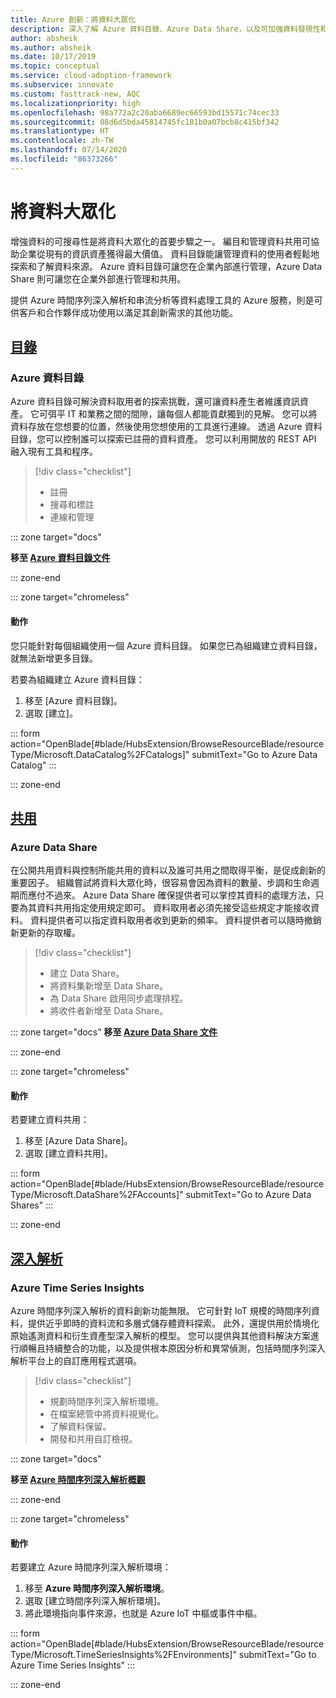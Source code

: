 ```yaml
---
title: Azure 創新：將資料大眾化
description: 深入了解 Azure 資料目錄、Azure Data Share，以及可加強資料發現性和理解力的其他工具。
author: absheik
ms.author: absheik
ms.date: 10/17/2019
ms.topic: conceptual
ms.service: cloud-adoption-framework
ms.subservice: innovate
ms.custom: fasttrack-new, AQC
ms.localizationpriority: high
ms.openlocfilehash: 98a772a2c20aba6689ec66593bd15571c74cec33
ms.sourcegitcommit: 08d6d5bda45814745fc181b0a07bcb8c415bf342
ms.translationtype: HT
ms.contentlocale: zh-TW
ms.lasthandoff: 07/14/2020
ms.locfileid: "86373266"
---
```

# <a name="democratize-data"></a>將資料大眾化

增強資料的可搜尋性是將資料大眾化的首要步驟之一。 編目和管理資料共用可協助企業從現有的資訊資產獲得最大價值。 資料目錄能讓管理資料的使用者輕鬆地探索和了解資料來源。 Azure 資料目錄可讓您在企業內部進行管理，Azure Data Share 則可讓您在企業外部進行管理和共用。

提供 Azure 時間序列深入解析和串流分析等資料處理工具的 Azure 服務，則是可供客戶和合作夥伴成功使用以滿足其創新需求的其他功能。

## <a name="catalog"></a>[目錄](#tab/Catalog)

### <a name="azure-data-catalog"></a>Azure 資料目錄

Azure 資料目錄可解決資料取用者的探索挑戰，還可讓資料產生者維護資訊資產。 它可弭平 IT 和業務之間的間隙，讓每個人都能貢獻獨到的見解。 您可以將資料存放在您想要的位置，然後使用您想使用的工具進行連線。 透過 Azure 資料目錄，您可以控制誰可以探索已註冊的資料資產。 您可以利用開放的 REST API 融入現有工具和程序。

> [!div class="checklist"]
>
> - 註冊
> - 搜尋和標註
> - 連線和管理

::: zone target="docs"

**移至 [Azure 資料目錄文件](https://docs.microsoft.com/azure/data-catalog)**

::: zone-end

::: zone target="chromeless"

#### <a name="action"></a>動作

您只能針對每個組織使用一個 Azure 資料目錄。 如果您已為組織建立資料目錄，就無法新增更多目錄。

若要為組織建立 Azure 資料目錄：

1. 移至 [Azure 資料目錄]。
2. 選取 [建立]。

<!-- markdownlint-disable DOCSMD001 -->

::: form action="OpenBlade[#blade/HubsExtension/BrowseResourceBlade/resourceType/Microsoft.DataCatalog%2FCatalogs]" submitText="Go to Azure Data Catalog" :::

<!-- markdownlint-enable DOCSMD001 -->

::: zone-end

## <a name="share"></a>[共用](#tab/Share)

### <a name="azure-data-share"></a>Azure Data Share

在公開共用資料與控制所能共用的資料以及誰可共用之間取得平衡，是促成創新的重要因子。 組織嘗試將資料大眾化時，很容易會因為資料的數量、步調和生命週期而應付不過來。 Azure Data Share 確保提供者可以掌控其資料的處理方法，只要為其資料共用指定使用規定即可。 資料取用者必須先接受這些規定才能接收資料。 資料提供者可以指定資料取用者收到更新的頻率。 資料提供者可以隨時撤銷新更新的存取權。

> [!div class="checklist"]
>
> - 建立 Data Share。
> - 將資料集新增至 Data Share。
> - 為 Data Share 啟用同步處理排程。
> - 將收件者新增至 Data Share。

::: zone target="docs"
**移至 [Azure Data Share 文件](https://docs.microsoft.com/azure/data-share)**

::: zone-end

::: zone target="chromeless"

<!-- markdownlint-disable MD024 -->

#### <a name="action"></a>動作

若要建立資料共用：

1. 移至 [Azure Data Share]。
2. 選取 [建立資料共用]。

<!-- markdownlint-disable DOCSMD001 -->

::: form action="OpenBlade[#blade/HubsExtension/BrowseResourceBlade/resourceType/Microsoft.DataShare%2FAccounts]" submitText="Go to Azure Data Shares" :::

<!-- markdownlint-enable DOCSMD001 -->

::: zone-end

## <a name="insights"></a>[深入解析](#tab/Insights)

### <a name="azure-time-series-insights"></a>Azure Time Series Insights

Azure 時間序列深入解析的資料創新功能無限。 它可針對 IoT 規模的時間序列資料，提供近乎即時的資料流和多層式儲存體資料探索。 此外，還提供用於情境化原始遙測資料和衍生資產型深入解析的模型。 您可以提供與其他資料解決方案進行順暢且持續整合的功能，以及提供根本原因分析和異常偵測，包括時間序列深入解析平台上的自訂應用程式選項。

> [!div class="checklist"]
>
> - 規劃時間序列深入解析環境。
> - 在檔案總管中將資料視覺化。
> - 了解資料保留。
> - 開發和共用自訂檢視。

::: zone target="docs"

**移至 [Azure 時間序列深入解析概觀](https://docs.microsoft.com/azure/time-series-insights/time-series-insights-update-overview)**

::: zone-end

::: zone target="chromeless"

#### <a name="action"></a>動作

若要建立 Azure 時間序列深入解析環境：

1. 移至 **Azure 時間序列深入解析環境**。
2. 選取 [建立時間序列深入解析環境]。
3. 將此環境指向事件來源，也就是 Azure IoT 中樞或事件中樞。

<!-- markdownlint-disable DOCSMD001 -->

::: form action="OpenBlade[#blade/HubsExtension/BrowseResourceBlade/resourceType/Microsoft.TimeSeriesInsights%2FEnvironments]" submitText="Go to Azure Time Series Insights" :::

<!-- markdownlint-enable DOCSMD001 -->

::: zone-end
